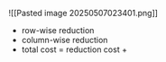 ![[Pasted image 20250507023401.png]]

- row-wise reduction
- column-wise reduction
- total cost = reduction cost + 